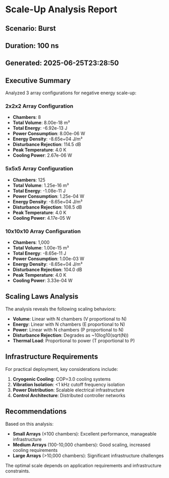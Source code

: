 
# Scale-Up Analysis Report
## Scenario: Burst
## Duration: 100 ns
## Generated: 2025-06-25T23:28:50

## Executive Summary

Analyzed 3 array configurations for negative energy scale-up:

### 2x2x2 Array Configuration
- **Chambers**: 8
- **Total Volume**: 8.00e-18 m³
- **Total Energy**: -6.92e-13 J
- **Power Consumption**: 8.00e-06 W
- **Energy Density**: -8.65e+04 J/m³
- **Disturbance Rejection**: 114.5 dB
- **Peak Temperature**: 4.0 K
- **Cooling Power**: 2.67e-06 W

### 5x5x5 Array Configuration
- **Chambers**: 125
- **Total Volume**: 1.25e-16 m³
- **Total Energy**: -1.08e-11 J
- **Power Consumption**: 1.25e-04 W
- **Energy Density**: -8.65e+04 J/m³
- **Disturbance Rejection**: 108.5 dB
- **Peak Temperature**: 4.0 K
- **Cooling Power**: 4.17e-05 W

### 10x10x10 Array Configuration
- **Chambers**: 1,000
- **Total Volume**: 1.00e-15 m³
- **Total Energy**: -8.65e-11 J
- **Power Consumption**: 1.00e-03 W
- **Energy Density**: -8.65e+04 J/m³
- **Disturbance Rejection**: 104.0 dB
- **Peak Temperature**: 4.0 K
- **Cooling Power**: 3.33e-04 W

## Scaling Laws Analysis

The analysis reveals the following scaling behaviors:
- **Volume**: Linear with N chambers (V proportional to N)
- **Energy**: Linear with N chambers (E proportional to N)  
- **Power**: Linear with N chambers (P proportional to N)
- **Disturbance Rejection**: Degrades as ~10log10(sqrt(N))
- **Thermal Load**: Proportional to power (T proportional to P)

## Infrastructure Requirements

For practical deployment, key considerations include:
1. **Cryogenic Cooling**: COP=3.0 cooling systems
2. **Vibration Isolation**: <1 kHz cutoff frequency isolation
3. **Power Distribution**: Scalable electrical infrastructure
4. **Control Architecture**: Distributed controller networks

## Recommendations

Based on this analysis:
- **Small Arrays** (≤100 chambers): Excellent performance, manageable infrastructure
- **Medium Arrays** (100-10,000 chambers): Good scaling, increased cooling requirements  
- **Large Arrays** (>10,000 chambers): Significant infrastructure challenges

The optimal scale depends on application requirements and infrastructure constraints.
